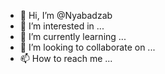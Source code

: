 - 👋 Hi, I’m @Nyabadzab
- 👀 I’m interested in ...
- 🌱 I’m currently learning ...
- 💞️ I’m looking to collaborate on ...
- 📫 How to reach me ...

<!---
Nyabadzab/Nyabadzab is a ✨ special ✨ repository because its `README.md` (this file) appears on your GitHub profile.
You can click the Preview link to take a look at your changes.
--->
